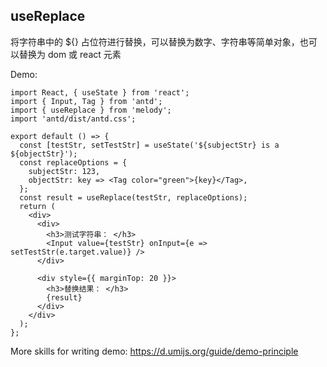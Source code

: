 ## useReplace

将字符串中的 \${} 占位符进行替换，可以替换为数字、字符串等简单对象，也可以替换为 dom 或 react 元素

Demo:

```tsx
import React, { useState } from 'react';
import { Input, Tag } from 'antd';
import { useReplace } from 'melody';
import 'antd/dist/antd.css';

export default () => {
  const [testStr, setTestStr] = useState('${subjectStr} is a ${objectStr}');
  const replaceOptions = {
    subjectStr: 123,
    objectStr: key => <Tag color="green">{key}</Tag>,
  };
  const result = useReplace(testStr, replaceOptions);
  return (
    <div>
      <div>
        <h3>测试字符串： </h3>
        <Input value={testStr} onInput={e => setTestStr(e.target.value)} />
      </div>

      <div style={{ marginTop: 20 }}>
        <h3>替换结果： </h3>
        {result}
      </div>
    </div>
  );
};
```

More skills for writing demo: https://d.umijs.org/guide/demo-principle

